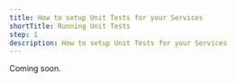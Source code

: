 ```yaml
---
title: How to setup Unit Tests for your Services
shortTitle: Running Unit Tests
step: 1
description: How to setup Unit Tests for your Services
---
```


Coming soon.
